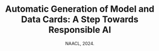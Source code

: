 ---
# Documentation: https://wowchemy.com/docs/managing-content/

title: 'Automatic Generation of Model and Data Cards: A Step Towards Responsible AI'
subtitle: 'NAACL, 2024.'
summary: 'In an era of model and data proliferation in machine learning/AI especially marked by the rapid advancement of open-sourced technologies, there arises a critical need for standardized consistent documentation. Our work addresses the information incompleteness in current human-generated model and data cards. We propose an automated generation approach using Large Language Models (LLMs). Our key contributions include the establishment of CardBench, a comprehensive dataset aggregated from over 4.8k model cards and 1.4k data cards, coupled with the development of the CardGen pipeline comprising a two-step retrieval process. Our approach exhibits enhanced completeness, objectivity, and faithfulness in generated model and data cards, a significant step in responsible AI documentation practices ensuring better accountability and traceability.'
authors:
- Jiarui Liu
- Wenkai Li
- Zhijing Jin
- Mona Diab

tags:
- Responsible AI
categories: []
lastmod: 2024-05-06T10:29:07+09:00
featured: true
draft: false

image:
  caption: ''
  focal_point: ''
  preview_only: true

projects: []
publication_short: 'NAACL 2024 Oral'

links:
- name: Arxiv
  url: https://arxiv.org/abs/2405.06258

---